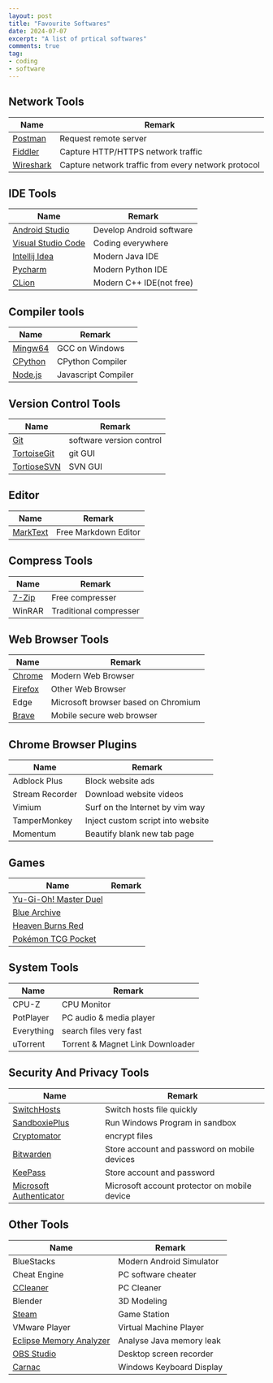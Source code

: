 ```yaml
---
layout: post
title: "Favourite Softwares"
date: 2024-07-07
excerpt: "A list of prtical softwares"
comments: true
tag:
- coding
- software
---
```


## Network Tools

| Name | Remark |
| --- | --- |
| [Postman](https://www.postman.com/) | Request remote server |
| [Fiddler](https://www.telerik.com/fiddler)  | Capture HTTP/HTTPS network traffic |
| [Wireshark](https://www.wireshark.org/) | Capture network traffic from every network protocol |

## IDE Tools

| Name | Remark |
| --- | --- |
| [Android Studio](https://developer.android.com/studio?hl=zh-cn) | Develop Android software |
| [Visual Studio Code](https://code.visualstudio.com/) | Coding everywhere |
| [Intellij Idea](https://www.jetbrains.com/zh-cn/idea/) | Modern Java IDE |
| [Pycharm](https://www.jetbrains.com/pycharm/) | Modern Python IDE |
| [CLion](https://www.jetbrains.com/clion/) | Modern C++ IDE(not free) |

## Compiler tools

| Name | Remark |
| --- | --- |
| [Mingw64](https://www.mingw-w64.org/) | GCC on Windows |
| [CPython](https://www.python.org/) | CPython Compiler |
| [Node.js](https://nodejs.org/zh-cn) | Javascript Compiler |

## Version Control Tools

| Name | Remark |
| --- | --- |
| [Git](https://gitforwindows.org/) | software version control |
| [TortoiseGit](https://tortoisegit.org/) | git GUI |
| [TortioseSVN](https://tortoisesvn.net/downloads.zh.html) | SVN GUI |

## Editor

| Name | Remark |
| --- | --- |
| [MarkText](https://www.marktext.cc/) | Free Markdown Editor |

## Compress Tools

| Name | Remark |
| --- | --- |
| [7-Zip](https://www.7-zip.org/) | Free compresser |
| WinRAR | Traditional compresser |

## Web Browser Tools

| Name | Remark |
| --- | --- |
| [Chrome](https://www.google.com/intl/en_hk/chrome/) | Modern Web Browser |
| [Firefox](https://www.mozilla.org/en-US/firefox/new/) | Other Web Browser |
| Edge | Microsoft browser based on Chromium |
| [Brave](https://brave.com/) | Mobile secure web browser |

## Chrome Browser Plugins

| Name | Remark |
| --- | --- |
| Adblock Plus | Block website ads |
| Stream Recorder | Download website videos |
| Vimium | Surf on the Internet by vim way |
| TamperMonkey | Inject custom script into website |
| Momentum | Beautify blank new tab page |

## Games

| Name | Remark |
| --- | --- |
| [Yu-Gi-Oh! Master Duel](https://www.konami.com/yugioh/masterduel/asia/en/) | |
| [Blue Archive](https://bluearchive.nexon.com/home) | |
| [Heaven Burns Red](https://tw.heaven-burns-red.com/) | |
| [Pokémon TCG Pocket](https://www.pokemontcgpocket.com/tc/) | |

## System Tools

| Name | Remark |
| --- | --- |
| CPU-Z | CPU Monitor |
| PotPlayer | PC audio & media player |
| Everything | search files very fast |
| uTorrent | Torrent & Magnet Link Downloader |

## Security And Privacy Tools

| Name | Remark |
| --- | --- |
| [SwitchHosts](https://github.com/oldj/SwitchHosts) | Switch hosts file quickly |
| [SandboxiePlus](https://github.com/sandboxie-plus/Sandboxie) | Run Windows Program in sandbox |
| [Cryptomator](https://cryptomator.org/) | encrypt files |
| [Bitwarden](https://bitwarden.com/) | Store account and password on mobile devices |
| [KeePass](https://keepass.info/) | Store account and password |
| [Microsoft Authenticator](https://play.google.com/store/apps/details?id=com.azure.authenticator) | Microsoft account protector on mobile device |

## Other Tools

| Name | Remark |
| --- | --- |
| BlueStacks | Modern Android Simulator |
| Cheat Engine | PC software cheater |
| [CCleaner](https://www.ccleaner.com/) | PC Cleaner |
| Blender | 3D Modeling |
| [Steam](https://store.steampowered.com/) | Game Station |
| VMware Player | Virtual Machine Player |
| [Eclipse Memory Analyzer](https://projects.eclipse.org/projects/tools.mat) | Analyse Java memory leak |
| [OBS Studio](https://obsproject.com/) | Desktop screen recorder |
| [Carnac](https://github.com/Code52/carnac) | Windows Keyboard Display |
